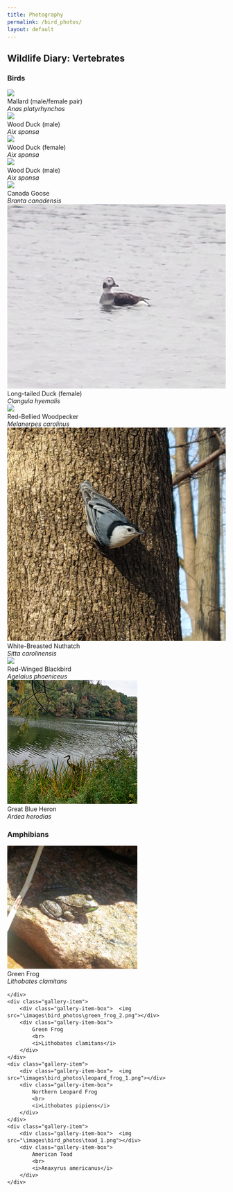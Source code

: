 ```yaml
---
title: Photography
permalink: /bird_photos/
layout: default
---
```

<h2>Wildlife Diary: Vertebrates</h2>

<h3> Birds </h3>
<div class="gallery-container-small">
	<div class="gallery-item">
		<div class="gallery-item-box">	
		<img src="\images\bird_photos\mallards.png">
		</div>
		<div class="gallery-item-box">
			Mallard (male/female pair)
            <br>
            <i>Anas platyrhynchos</i>
		</div>
	</div>
	<div class="gallery-item">
		<div class="gallery-item-box">	
		<img src="\images\bird_photos\wood_duck_4.png">
		</div>
		<div class="gallery-item-box">
			Wood Duck (male)
            <br>
            <i>Aix sponsa</i>
		</div>
	</div>
	<div class="gallery-item">
		<div class="gallery-item-box">	
		<img src="\images\bird_photos\wood_duck_2.png">
		</div>
		<div class="gallery-item-box">
			Wood Duck (female)
            <br>
            <i>Aix sponsa</i>
		</div>
	</div>
	<div class="gallery-item">
		<div class="gallery-item-box">	
		<img src="\images\bird_photos\wood_duck_3.png">
		</div>
		<div class="gallery-item-box">
			Wood Duck (male)
            <br>
            <i>Aix sponsa</i>
		</div>
	</div>
	<div class="gallery-item">
		<div class="gallery-item-box">	
		<img src="\images\bird_photos\canada_goose.png">
		</div>
		<div class="gallery-item-box">
            Canada Goose
            <br>
            <i>Branta canadensis</i>
		</div>
	</div>
	<div class="gallery-item">
		<div class="gallery-item-box">	
		<img src="\images\bird_photos\longtail.png">
		</div>
		<div class="gallery-item-box">
            Long-tailed Duck (female)
            <br>
            <i>Clangula hyemalis</i>
		</div>
	</div>
	<div class="gallery-item">
		<div class="gallery-item-box">	
		<img src="\images\bird_photos\red_bellied.png">
		</div>
		<div class="gallery-item-box">
			Red-Bellied Woodpecker
            <br>
            <i>Melanerpes carolinus</i>
		</div>
	</div>
	<div class="gallery-item">
		<div class="gallery-item-box">	
		<img src="\images\bird_photos\nuthatch.png">
		</div>
		<div class="gallery-item-box">
			White-Breasted Nuthatch
            <br>
            <i>Sitta carolinensis</i>
		</div>
	</div>
	<div class="gallery-item">
		<div class="gallery-item-box">	
		<img src="\images\bird_photos\blackbird.png">
		</div>
		<div class="gallery-item-box">
			Red-Winged Blackbird
            <br>
            <i>Agelaius phoeniceus</i>
		</div>
	</div>
	<div class="gallery-item">
		<div class="gallery-item-box">	
		<img src="\images\bird_photos\heron.png">
		</div>
		<div class="gallery-item-box">
			Great Blue Heron
			<br>
			<i>Ardea herodias</i>
		</div>
	</div>
</div>

<h3> Amphibians </h3>

<div class="gallery-container-small">
	<div class="gallery-item">	
		<div class="gallery-item-box">	<img src="\images\bird_photos\green_frog_1.png"></div>
		<div class="gallery-item-box">
			Green Frog
			<br>
			<i>Lithobates clamitans</i>
		</div>
		
	</div>
	<div class="gallery-item">
		<div class="gallery-item-box">	<img src="\images\bird_photos\green_frog_2.png"></div>
		<div class="gallery-item-box">
			Green Frog
			<br>
			<i>Lithobates clamitans</i>
		</div>
	</div>
	<div class="gallery-item">
		<div class="gallery-item-box">	<img src="\images\bird_photos\leopard_frog_1.png"></div>
		<div class="gallery-item-box">
			Northern Leopard Frog
			<br>
			<i>Lithobates pipiens</i>
		</div>
	</div>
	<div class="gallery-item">
		<div class="gallery-item-box">	<img src="\images\bird_photos\toad_1.png"></div>
		<div class="gallery-item-box">
			American Toad
			<br>
			<i>Anaxyrus americanus</i>
		</div>
	</div>
</div>	
